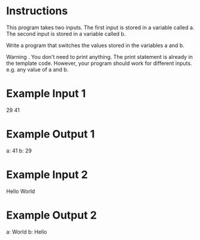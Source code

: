 # Instructions

This program takes two inputs. The first input is stored in a variable called a. 
The second input is stored in a variable called b.

Write a program that switches the values stored in the variables a and b.

Warning . You don't need to print anything. 
The print statement is already in the template code. 
However, your program should work for different inputs. e.g. any value of a and b.


# Example Input 1
29
41

# Example Output 1
a: 41
b: 29

# Example Input 2
Hello
World

# Example Output 2
a: World
b: Hello
